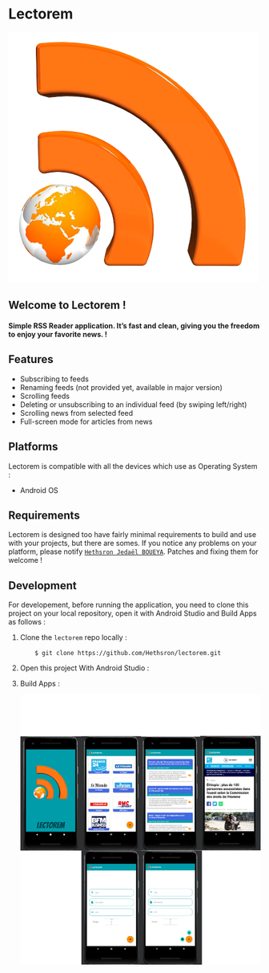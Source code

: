 # Lectorem

![image info](./app/src/main/res/drawable/lectorem.png)

## Welcome to **Lectorem** !
#### Simple RSS Reader application. It’s fast and clean, giving you the freedom to enjoy your favorite news. !

## Features

*	Subscribing to feeds
*	Renaming feeds (not provided yet, available in major version)
*	Scrolling feeds
*   Deleting or unsubscribing to an individual feed (by swiping left/right)
*	Scrolling news from selected feed
*	Full-screen mode for articles from news

## Platforms

Lectorem is compatible with all the devices which use as Operating System :

*   Android OS

## Requirements

Lectorem is designed too have fairly minimal requirements to build and use with your projects, but there are somes. If you notice any problems on your platform, please notify [`Hethsron Jedaël BOUEYA`](mailto:hetshron-jeadel.boueya@uha.fr). Patches and fixing them for welcome !

## Development
For developement, before running the application, you need to clone this project on your local repository, open it with Android Studio and Build Apps as follows :

1. Clone the `lectorem` repo locally :

    ```console
        $ git clone https://github.com/Hethsron/lectorem.git
    ```

2. Open this project With Android Studio :

3. Build Apps :

	![image info](./lectorem.png)